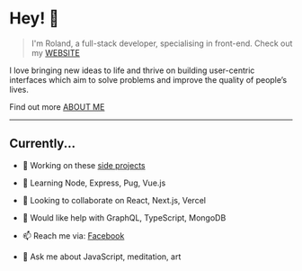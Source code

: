 # Hey! 👋

> I'm Roland, a full-stack developer, specialising in front-end. Check out my [WEBSITE](https://rolandlevy.co.uk/)

I love bringing new ideas to life and thrive on building user-centric interfaces which aim to solve problems and improve the quality of people’s lives. 

Find out more [ABOUT ME](https://rolandlevy.co.uk/#about)
___

## Currently...

- 🔭  Working on these [side projects](https://rolandlevy.co.uk/#projects)
- 🌱  Learning Node, Express, Pug, Vue.js
- 👯  Looking to collaborate on React, Next.js, Vercel
- 🤔  Would like help with GraphQL, TypeScript, MongoDB


- 📫  Reach me via: [Facebook](https://www.facebook.com/rolandjlevy)
- 💬  Ask me about JavaScript, meditation, art
